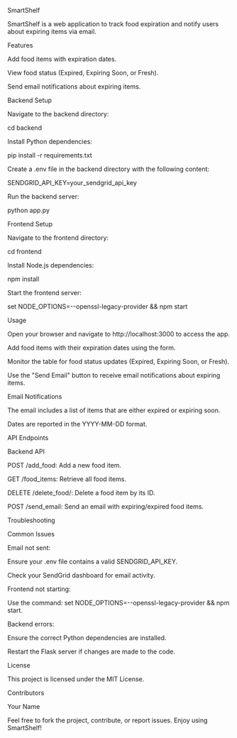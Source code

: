 SmartShelf

SmartShelf is a web application to track food expiration and notify users about expiring items via email.

Features

Add food items with expiration dates.

View food status (Expired, Expiring Soon, or Fresh).

Send email notifications about expiring items.

Backend Setup

Navigate to the backend directory:

cd backend

Install Python dependencies:

pip install -r requirements.txt

Create a .env file in the backend directory with the following content:

SENDGRID_API_KEY=your_sendgrid_api_key

Run the backend server:

python app.py

Frontend Setup

Navigate to the frontend directory:

cd frontend

Install Node.js dependencies:

npm install

Start the frontend server:

set NODE_OPTIONS=--openssl-legacy-provider && npm start

Usage

Open your browser and navigate to http://localhost:3000 to access the app.

Add food items with their expiration dates using the form.

Monitor the table for food status updates (Expired, Expiring Soon, or Fresh).

Use the "Send Email" button to receive email notifications about expiring items.

Email Notifications

The email includes a list of items that are either expired or expiring soon.

Dates are reported in the YYYY-MM-DD format.

API Endpoints

Backend API

POST /add_food: Add a new food item.

GET /food_items: Retrieve all food items.

DELETE /delete_food/<id>: Delete a food item by its ID.

POST /send_email: Send an email with expiring/expired food items.

Troubleshooting

Common Issues

Email not sent:

Ensure your .env file contains a valid SENDGRID_API_KEY.

Check your SendGrid dashboard for email activity.

Frontend not starting:

Use the command: set NODE_OPTIONS=--openssl-legacy-provider && npm start.

Backend errors:

Ensure the correct Python dependencies are installed.

Restart the Flask server if changes are made to the code.

License

This project is licensed under the MIT License.

Contributors

Your Name

Feel free to fork the project, contribute, or report issues. Enjoy using SmartShelf!

